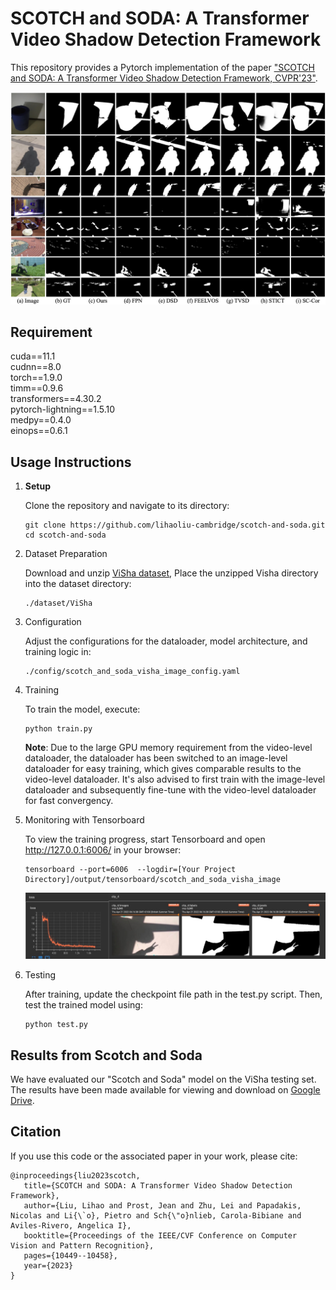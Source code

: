 # SCOTCH and SODA: A Transformer Video Shadow Detection Framework

This repository provides a Pytorch implementation of the paper ["SCOTCH and SODA: A Transformer Video Shadow Detection Framework, CVPR'23"](https://arxiv.org/abs/2211.06885).

<img src="https://github.com/lihaoliu-cambridge/lihaoliu-cambridge.github.io/blob/master/scotch_and_soda/figures/segmentation_results.png">  

## Requirement

cuda==11.1   
cudnn==8.0  
torch==1.9.0   
timm==0.9.6   
transformers==4.30.2   
pytorch-lightning==1.5.10  
medpy==0.4.0  
einops==0.6.1


## Usage Instructions

1. **Setup**

   Clone the repository and navigate to its directory:

   ```shell
   git clone https://github.com/lihaoliu-cambridge/scotch-and-soda.git
   cd scotch-and-soda
   ```
   
2. Dataset Preparation

   Download and unzip [ViSha dataset](https://erasernut.github.io/ViSha.html), Place the unzipped Visha directory into the dataset directory:
   
   ```shell
   ./dataset/ViSha
   ```
   
3. Configuration
   
   Adjust the configurations for the dataloader, model architecture, and training logic in:
         
   ```shell
   ./config/scotch_and_soda_visha_image_config.yaml
   ```
   
4. Training
   
   To train the model, execute:
    
   ```shell
   python train.py
   ```

   **Note**: Due to the large GPU memory requirement from the video-level dataloader, the dataloader has been switched to an image-level dataloader for easy training, which gives comparable results to the video-level dataloader. It's also advised to first train with the image-level dataloader and subsequently fine-tune with the video-level dataloader for fast convergency.

5. Monitoring with Tensorboard

   To view the training progress, start Tensorboard and open http://127.0.0.1:6006/ in your browser:
   
   ```shell
   tensorboard --port=6006  --logdir=[Your Project Directory]/output/tensorboard/scotch_and_soda_visha_image
   ```
   <img src="https://github.com/lihaoliu-cambridge/lihaoliu-cambridge.github.io/blob/master/pic/papers/vsd_visualization.png" width="960"/>  

6. Testing

   After training, update the checkpoint file path in the test.py script. Then, test the trained model using:
   
   ```shell
   python test.py
   ```

## Results from Scotch and Soda

We have evaluated our "Scotch and Soda" model on the ViSha testing set. The results have been made available for viewing and download on [Google Drive](https://drive.google.com/drive/folders/11as6nfNav6aBEMzlK3H9QnuV0NyIRJV3?usp=sharing).

## Citation

If you use this code or the associated paper in your work, please cite:
   
```
@inproceedings{liu2023scotch,
   title={SCOTCH and SODA: A Transformer Video Shadow Detection Framework},
   author={Liu, Lihao and Prost, Jean and Zhu, Lei and Papadakis, Nicolas and Li{\`o}, Pietro and Sch{\"o}nlieb, Carola-Bibiane and Aviles-Rivero, Angelica I},
   booktitle={Proceedings of the IEEE/CVF Conference on Computer Vision and Pattern Recognition},
   pages={10449--10458},
   year={2023}
}
```
